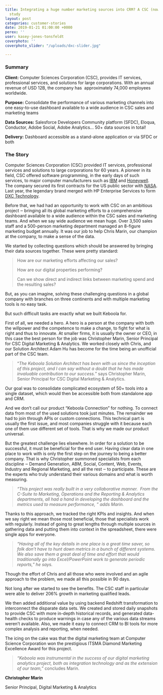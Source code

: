 ```yaml
---
title: Integrating a huge number marketing sources into CRM? A CSC (now DXC) case
  study
layout: post
categories: customer-stories
date: 2019-01-21 01:00:00 +0000
perex: ''
user: kasey-jones-tonsfeldt
coverphoto: ''
coverphoto_slider: "/uploads/dxc-slider.jpg"

---
```

### **Summary**

**Client:** Computer Sciences Corporation (CSC), provides IT services, professional services, and solutions for large corporations. With an annual revenue of USD 12B, the company has  approximately 74,000 employees worldwide.

**Purpose:** Consolidate the performance of various marketing channels into one easy-to-use dashboard available to a wide audience in CSC sales and marketing teams

**Data Sources:** Salesforce Developers Community platform (SFDC), Eloqua, Conductor, Adobe Social, Adobe Analytics… 50+ data sources in total!

**Delivery:** Dashboard accessible as a stand-alone application or via SFDC or both

### **The Story**

Computer Sciences Corporation (CSC) provided IT services, professional services and solutions to large corporations for 60 years. A pioneer in its field, CSC offered software programming, in the early days of such services, to major computer manufacturers such as [IBM](https://en.wikipedia.org/wiki/IBM) and [Honeywell](https://en.wikipedia.org/wiki/Honeywell). The company secured its first contracts for the US public sector with [NASA](https://en.wikipedia.org/wiki/NASA). Last year, the legendary brand merged with HP Enterprise Services to form [DXC Technology](https://en.wikipedia.org/wiki/DXC_Technology).

Before that, we had had an opportunity to work with CSC on an ambitious project ‒ bringing all its global marketing efforts to a comprehensive dashboard available to a wide audience within the CSC sales and marketing teams. And when we say wide audience we mean huge. Over 3,500 sales staff and a 500-person marketing department managed an 8-figure marketing budget annually. It was our job to help Chris Marin, our champion at the company, to make a sense of the data.

We started by collecting questions which should be answered by bringing their data sources together. These were pretty standard:

> How are our marketing efforts affecting our sales?
>
> How are our digital properties performing?
>
> Can we show direct and indirect links between marketing spend and the resulting sales?

But, as you can imagine, solving these challenging questions in a global company with branches on three continents and with multiple marketing tools is no easy task.

But such difficult tasks are exactly what we built Keboola for.

First of all, we needed a hero. A hero is a person at the company with both the willpower and the competence to make a change, to fight for what is right and thus to innovate. At smaller firms, it is usually the owner or CEO, in this case the best person for the job was Christopher Marin, Senior Principal for CSC Digital Marketing & Analytics. We worked closely with Chris, and our Solution Architect Adam Hu has become for the time being an unofficial part of the CSC team.

> “_The Keboola Solution Architect has been with us since the inception of this project, and I can say without a doubt that he has made invaluable contribution to our success._” says Christopher Marin, Senior Principal for CSC Digital Marketing & Analytics.

Our goal was to consolidate complicated ecosystem of 50+ tools into a single dataset, which would then be accessible both from standalone app and CRM.

And we don’t call our product “Keboola Connection” for nothing. To connect data from most of the used solutions took just minutes. The remainder we had to join through APIs or custom connections. This technical part is usually the first issue, and most companies struggle with it because each one of them use different set of tools. That is why we made our product universal.

But the greatest challenge lies elsewhere. In order for a solution to be successful, it must be beneficial for the end user. Having clear data in one place to work with is only the first step on the journey to being a better company. That is why Christopher summoned specialists from each discipline ‒ Demand Generation, ABM, Social, Content, Web, Events, Industry and Regional Marketing, and all the rest ‒ to participate. These are the experts who truly understand their various domains and what is worth measuring.

> _“This project was really built in a very collaborative manner.  From the C-Suite to Marketing, Operations and the Reporting & Analytics departments, all had a hand in developing the dashboard and the metrics used to measure performance, ” adds Marin._

Thanks to this approach, we tracked the right KPIs and insights. And when we say right we mean those most beneficial, those that specialists work with regularly. Instead of going to great lengths through multiple sources in gathering data and putting them into context in the spreadsheet, there were single apps for everyone.

> _“Having all of the key details in one place is a great time saver, so folk don’t have to hunt down metrics in a bunch of different systems. We also save them a great deal of time and effort that would traditionally go into Excel/PowerPoint work to generate periodic reports,” he says._

Though the effort of Chris and all those who were involved and an agile approach to the problem, we made all this possible in 90 days.

Not long after we started to see the benefits. The CSC staff in particular were able to deliver 206% growth in marketing qualified leads.

We then added additional value by using backend Redshift transformation to interconnect the disparate data sets. We created and stored daily snapshots to provide CSC with more in-depth historical records, and generated data-health checks to produce warnings in case any of the various data streams weren’t available. Also, we made it easy to connect CRM to BI tools for more complex analysis and reporting, when needed.

The icing on the cake was that the digital marketing team at Computer Science Corporation won the prestigious ITSMA Diamond Marketing Excellence Award for this project.

> _“Keboola was instrumental in the success of our digital marketing analytics project, both as integration technology and as the extension of our team,”_ concludes Marin.

**Christopher Marin**

Senior Principal, Digital Marketing & Analytics